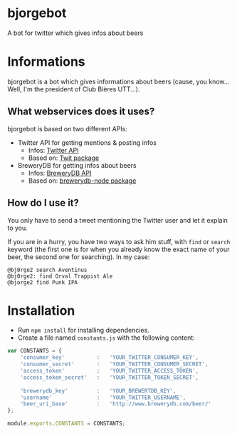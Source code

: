 # bjorgebot
A bot for twitter which gives infos about beers

# Informations

bjorgebot is a bot which gives informations about beers (cause, you know... Well, I'm the president of Club Bières UTT...).

## What webservices does it uses?

bjorgebot is based on two different APIs:

- Twitter API for getting mentions & posting infos
	- Infos: [Twitter API](https://dev.twitter.com/rest/reference/get/statuses/mentions_timeline)
	- Based on: [Twit package](https://www.npmjs.com/package/twit)
- BreweryDB for getting infos about beers
	- Infos: [BreweryDB API](http://www.brewerydb.com/developers/docs)
	- Based on: [brewerydb-node package](https://www.npmjs.com/package/brewerydb-node)

## How do I use it?

You only have to send a tweet mentioning the Twitter user and let it explain to you.

If you are in a hurry, you have two ways to ask him stuff, with `find` or `search` keyword (the first one is for when you already know the exact name of your beer, the second one for searching). In my case:

```
@bj0rge2 search Aventinus
@bj0rge2: find Orval Trappist Ale
@bjorge2 find Punk IPA
```

# Installation

- Run `npm install` for installing dependencies.
- Create a file named `constants.js` with the following content:

```javascript
var CONSTANTS = {
	'consumer_key'			: 	'YOUR_TWITTER_CONSUMER_KEY',
	'consumer_secret'		:	'YOUR_TWITTER_CONSUMER_SECRET',
	'access_token'			:	'YOUR_TWITTER_ACCESS_TOKEN',
	'access_token_secret'	:	'YOUR_TWITTER_TOKEN_SECRET',
	
	'brewerydb_key'			:	'YOUR_BREWERTDB_KEY',
	'username'				:	'YOUR_TWITTER_USERNAME',
	'beer_uri_base' 		:	'http://www.brewerydb.com/beer/'
};

module.exports.CONSTANTS = CONSTANTS;
```

